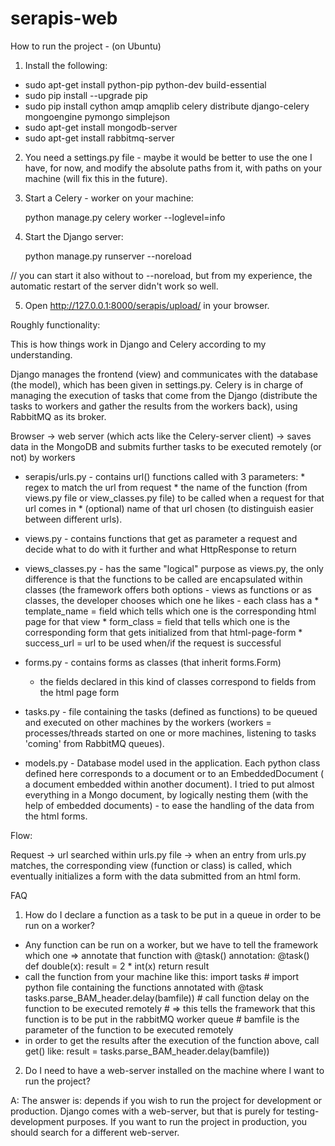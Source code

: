 serapis-web
===========

How to run the project - (on Ubuntu)

1. Install the following:
                                             
- sudo apt-get install python-pip python-dev build-essential
- sudo pip install --upgrade pip
- sudo pip install cython amqp amqplib celery distribute django-celery mongoengine pymongo simplejson
- sudo apt-get install mongodb-server
- sudo apt-get install rabbitmq-server

2. You need a settings.py file - maybe it would be better to use the one I have, for now, and modify the absolute paths from it, with paths on your machine (will fix this in the future).

3. Start a Celery - worker on your machine:

	python manage.py celery worker --loglevel=info

4. Start the Django server:

	python manage.py runserver --noreload

 // you can start it also without to --noreload, but from my experience, the automatic restart of the server didn't work so well. 

5. Open http://127.0.0.1:8000/serapis/upload/ in your browser.



Roughly functionality:


This is how things work in Django and Celery according to my understanding.

Django manages the frontend (view) and communicates with the database (the model), which has been given in settings.py. Celery is in charge of managing the execution of tasks that come from the Django (distribute the tasks to workers and gather the results from the workers back), using RabbitMQ as its broker.

Browser -> web server (which acts like the Celery-server client) -> saves data in the MongoDB and submits further tasks to be executed remotely (or not) by workers


- serapis/urls.py - contains url() functions called with 3 parameters:
		* regex to match the url from request
		* the name of the function (from views.py file or view_classes.py file) to be called when a request for that url comes in
		* (optional) name of that url chosen (to distinguish easier between different urls).

- views.py - contains functions that get as parameter a request and decide what to do with it further and what HttpResponse to return
- views_classes.py - has the same "logical" purpose as views.py, the only difference is that the functions to be called are encapsulated within classes (the framework offers both options - views as functions or as classes, the developer chooses which one he likes
		- each class has a 
				* template_name = field which tells which one is the corresponding html page for that view
				* form_class = field that tells which one is the corresponding form that gets initialized from that html-page-form
				* success_url = url to be used when/if the request is successful



- forms.py - contains forms as classes (that inherit forms.Form)
	 - the fields declared in this kind of classes correspond to fields from the  html page form

- tasks.py - file containing the tasks (defined as functions) to be queued and executed on other machines by the workers (workers = processes/threads started on one or more machines, listening to tasks 'coming' from RabbitMQ queues).

- models.py - Database model used in the application. Each python class defined here corresponds to a document or to an EmbeddedDocument ( a document embedded within another document). I tried to put almost everything in a Mongo document, by logically nesting them (with the help of embedded documents) - to ease the handling of the data from the html forms.

Flow:

Request -> url searched within urls.py file -> when an entry from urls.py matches, the corresponding view (function or class) is called, which eventually initializes a form with the data submitted from an html form.


FAQ

1. How do I declare a function as a task to be put in a queue in order to be run on a worker?


 - Any function can be run on a worker, but we have to tell the framework which one => annotate that function with @task() annotation:
	@task()
	def double(x):
	    result = 2 * int(x)
	    return result
 - call the function from your machine like this:
	import tasks 	# import python file containing the functions annotated with @task
	tasks.parse_BAM_header.delay(bamfile))	# call function delay on the function to be executed remotely 
						# => this tells the framework that this function is to be put in the rabbitMQ worker queue
						# bamfile is the parameter of the function to be executed remotely
 - in order to get the results after the execution of the function above, call get() like:
	result = tasks.parse_BAM_header.delay(bamfile))

2. Do I need to have a web-server installed on the machine where I want to run the project?

A: The answer is: depends if you wish to run the project for development or production. Django comes with a web-server, but that is purely for testing-development purposes. If you want to run the project in production, you should search for a different web-server.



